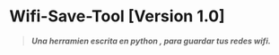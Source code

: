 # Wifi-Save-Tool [Version 1.0]

> ***Una herramien escrita en python , para guardar tus redes wifi.***
